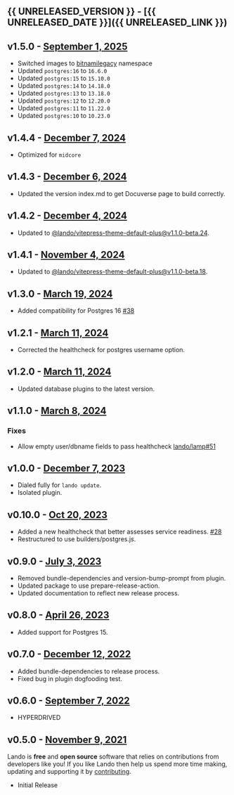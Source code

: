 ## {{ UNRELEASED_VERSION }} - [{{ UNRELEASED_DATE }}]({{ UNRELEASED_LINK }})

## v1.5.0 - [September 1, 2025](https://github.com/lando/postgres/releases/tag/v1.5.0)

* Switched images to [bitnamilegacy](https://github.com/bitnami/containers/issues/83267) namespace
* Updated `postgres:16` to `16.6.0`
* Updated `postgres:15` to `15.10.0`
* Updated `postgres:14` to `14.18.0`
* Updated `postgres:13` to `13.18.0`
* Updated `postgres:12` to `12.20.0`
* Updated `postgres:11` to `11.22.0`
* Updated `postgres:10` to `10.23.0`

## v1.4.4 - [December 7, 2024](https://github.com/lando/postgres/releases/tag/v1.4.4)

* Optimized for `midcore`

## v1.4.3 - [December 6, 2024](https://github.com/lando/postgres/releases/tag/v1.4.3)

* Updated the version index.md to get Docuverse page to build correctly.

## v1.4.2 - [December 4, 2024](https://github.com/lando/postgres/releases/tag/v1.4.2)

* Updated to [@lando/vitepress-theme-default-plus@v1.1.0-beta.24](https://github.com/lando/vitepress-theme-default-plus/releases/tag/v1.1.0-beta.24).

## v1.4.1 - [November 4, 2024](https://github.com/lando/postgres/releases/tag/v1.4.1)

* Updated to [@lando/vitepress-theme-default-plus@v1.1.0-beta.18](https://github.com/lando/vitepress-theme-default-plus/releases/tag/v1.1.0-beta.18).

## v1.3.0 - [March 19, 2024](https://github.com/lando/postgres/releases/tag/v1.3.0)

* Added compatibility for Postgres 16 [#38](https://github.com/lando/postgres/pull/38)

## v1.2.1 - [March 11, 2024](https://github.com/lando/postgres/releases/tag/v1.2.1)

* Corrected the healthcheck for postgres username option.

## v1.2.0 - [March 11, 2024](https://github.com/lando/postgres/releases/tag/v1.2.0)

* Updated database plugins to the latest version.

## v1.1.0 - [March 8, 2024](https://github.com/lando/postgres/releases/tag/v1.1.0)

### Fixes
* Allow empty user/dbname fields to pass healthcheck [lando/lamp#51](https://github.com/lando/lamp/issues/51)

## v1.0.0 - [December 7, 2023](https://github.com/lando/postgres/releases/tag/v1.0.0)

* Dialed fully for `lando update`.
* Isolated plugin.

## v0.10.0 - [Oct 20, 2023](https://github.com/lando/postgres/releases/tag/v0.10.0)

* Added a new healthcheck that better assesses service readiness. [#28](https://github.com/lando/postgres/pull/28)
* Restructured to use builders/postgres.js.

## v0.9.0 - [July 3, 2023](https://github.com/lando/postgres/releases/tag/v0.9.0)

* Removed bundle-dependencies and version-bump-prompt from plugin.
* Updated package to use prepare-release-action.
* Updated documentation to reflect new release process.

## v0.8.0 - [April 26, 2023](https://github.com/lando/postgres/releases/tag/v0.8.0)

* Added support for Postgres 15.

## v0.7.0 - [December 12, 2022](https://github.com/lando/postgres/releases/tag/v0.7.0)

* Added bundle-dependencies to release process.
* Fixed bug in plugin dogfooding test.

## v0.6.0 - [September 7, 2022](https://github.com/lando/postgres/releases/tag/v0.6.0)

* HYPERDRIVED

## v0.5.0 - [November 9, 2021](https://github.com/lando/postgres/releases/tag/v0.5.0)

Lando is **free** and **open source** software that relies on contributions from developers like you! If you like Lando then help us spend more time making, updating and supporting it by [contributing](https://github.com/sponsors/lando).

* Initial Release
